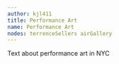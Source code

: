 ```yaml
---
author: kjl411
title: Performance Art
name: Performance Art
nodes: terrenceSellers airGallery
---
```


Text about performance art in NYC
